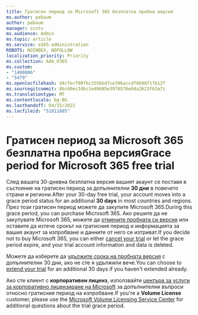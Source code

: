 ```yaml
---
title: Гратисен период за Microsoft 365 безплатна пробна версия
ms.author: pebaum
author: pebaum
manager: scotv
ms.audience: Admin
ms.topic: article
ms.service: o365-administration
ROBOTS: NOINDEX, NOFOLLOW
localization_priority: Priority
ms.collection: Adm_O365
ms.custom:
- "1400006"
- "5479"
ms.openlocfilehash: d4cfecf90fbc255bbd7ce396accdf8698f17b12f
ms.sourcegitcommit: 8bc60ec34bc1e40685e3976576e04a2623f63a7c
ms.translationtype: MT
ms.contentlocale: bg-BG
ms.lasthandoff: 04/15/2021
ms.locfileid: "51811805"
---
```

# <a name="grace-period-for-microsoft-365-free-trial"></a><span data-ttu-id="26774-102">Гратисен период за Microsoft 365 безплатна пробна версия</span><span class="sxs-lookup"><span data-stu-id="26774-102">Grace period for Microsoft 365 free trial</span></span>

<span data-ttu-id="26774-103">След вашата 30-дневна безплатна версия вашият акаунт се поставя в състояние на гратисен период за допълнителни **30 дни** в повечето страни и региони.</span><span class="sxs-lookup"><span data-stu-id="26774-103">After your 30-day free trial, your account moves into a grace period status for an additional **30 days** in most countries and regions.</span></span> <span data-ttu-id="26774-104">През този гратисен период можете да закупите Microsoft 365.</span><span class="sxs-lookup"><span data-stu-id="26774-104">During this grace period, you can purchase Microsoft 365.</span></span> <span data-ttu-id="26774-105">Ако решите да не закупувате Microsoft 365, можете да [отмените пробната си версия](https://docs.microsoft.com/microsoft-365/commerce/subscriptions/cancel-your-subscription?view=o365-worldwide) или оставите да изтече срокът на гратисния период и информацията за вашия акаунт за изпробване и данните от него се изтриват.</span><span class="sxs-lookup"><span data-stu-id="26774-105">If you decide not to buy Microsoft 365, you can either [cancel your trial](https://docs.microsoft.com/microsoft-365/commerce/subscriptions/cancel-your-subscription?view=o365-worldwide) or let the grace period expire, and your trial account information and data is deleted.</span></span>

<span data-ttu-id="26774-106">Можете да изберете да [удължите срока на пробната версия](https://docs.microsoft.com/microsoft-365/commerce/extend-your-trial) с допълнителни 30 дни, ако не сте я удължили вече.</span><span class="sxs-lookup"><span data-stu-id="26774-106">You can choose to [extend your trial](https://docs.microsoft.com/microsoft-365/commerce/extend-your-trial) for an additional 30 days if you haven't extended already.</span></span>

<span data-ttu-id="26774-107">Ако сте клиент с **корпоративен лиценз**, използвайте [центъра за услуги за корпоративно лицензиране на Microsoft](https://support.microsoft.com/help/4471406/how-to-contact-the-microsoft-volume-licensing-service-center) за допълнителни въпроси относно гратисния период на изпробване.</span><span class="sxs-lookup"><span data-stu-id="26774-107">If you're a **Volume License** customer, please use the [Microsoft Volume Licensing Service Center](https://support.microsoft.com/help/4471406/how-to-contact-the-microsoft-volume-licensing-service-center) for additional questions about the trial grace period.</span></span>
